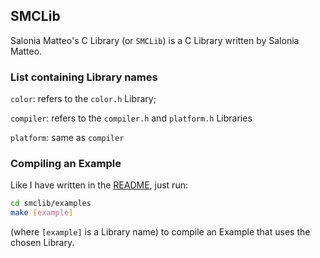 ## SMCLib

Salonia Matteo's C Library (or `SMCLib`) is a C Library written by Salonia Matteo.

### List containing Library names
`color`: refers to the `color.h` Library;

`compiler`: refers to the `compiler.h` and `platform.h` Libraries

`platform`: same as `compiler`

### Compiling an Example
Like I have written in the [README](https://github.com/saloniamatteo/smclib), just run:

```bash
cd smclib/examples
make [example]
```

(where `[example]` is a Library name) to compile an Example that uses the chosen Library.
